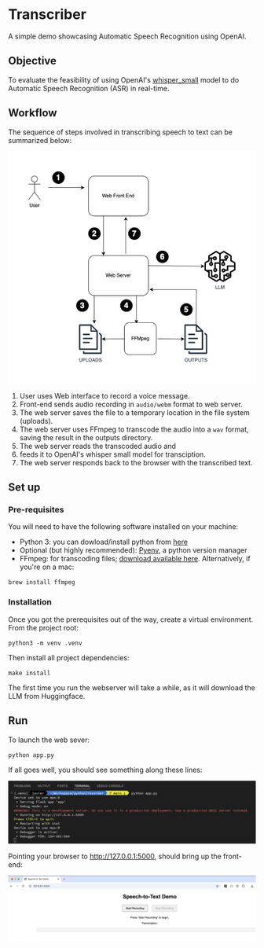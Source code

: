 # Transcriber
A simple demo showcasing Automatic Speech Recognition using OpenAI.

## Objective

To evaluate the feasibility of using OpenAI's [whisper_small](https://huggingface.co/openai/whisper-small) model to do Automatic Speech Recognition (ASR) in real-time.

## Workflow

The sequence of steps involved in transcribing speech to text can be summarized below:

![transcriber_flow](images/transcriber.png)

1. User uses Web interface to record a voice message.
2. Front-end sends audio recording in `audio/webm` format to web server.
3. The web server saves the file to a temporary location in the file system (uploads).
4. The web server uses FFmpeg to transcode the audio into a `wav` format, saving the result in the outputs directory.
5. The web server reads the transcoded audio and 
6. feeds it to OpenAI's whisper small model for transciption.
7. The web server responds back to the browser with the transcribed text.

## Set up

### Pre-requisites

You will need to have the following software installed on your machine:
- Python 3: you can dowload/install python from [here](https://www.python.org/downloads/)
- Optional (but highly recommended): [Pyenv](https://github.com/pyenv/pyenv?ltab=readme-ov-file#simple-python-version-management-pyenv), a python version manager
- FFmpeg: for transcoding files; [download available here](https://ffmpeg.org/download.html).  Alternatively, if you're on a mac:

```
brew install ffmpeg
```

### Installation

Once you got the prerequisites out of the way, create a virtual environment.  From the project root:

```
python3 -m venv .venv
```
Then install all project dependencies:

```
make install
```

The first time you run the webserver will take a while, as it will download the LLM from Huggingface.

## Run 

To launch the web sever:

```
python app.py
```
If all goes well, you should see something along these lines:

![terminal_out](images/server_up.png)

Pointing your browser to http://127.0.0.1:5000, should bring up the front-end:

![front_end](images/front_end.png)